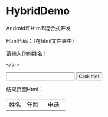 # HybridDemo
Android和Html5混合式开发

Html代码：（在html文件夹中）

<html> 
<head> 
请输入你的姓名！
	
	</br>

<input type="text" id="123">
<input type="button" value="Click me!" onclick="alerting();"/>
<Script Language="JavaScript"> 
	function alerting(){ 
	var content = "";
	content=window.document.getElementById("123").value;
		if(content.length<1){
			alert("no content!"); 
		}else{
			//alert(content); 
			window.person.setName(content);
		}
	}

</Script> 
</head> 
</html> 


结果页面Html：


<!DOCTYPE html PUBLIC "-//W3C//DTD HTML 4.01 Transitional//EN" "http://www.w3.org/TR/html4/loose.dtd">
<html>
<head>
<meta http-equiv="Content-Type" content="text/html; charset=UTF-8">
<title>Insert title here</title>
<script type="text/javascript">
	function show(jsondata){ 
		var jsonobjs = eval(jsondata);
		var table = document.getElementById("personTable");
		for(var y=0; y<jsonobjs.length; y++){
			var tr = table.insertRow(table.rows.length); 
			var td1 = tr.insertCell(0);
			var td2 = tr.insertCell(1);
			td2.align = "center";
			var td3 = tr.insertCell(2);
			td3.align = "center";
			td1.innerHTML = jsonobjs[y].name; 
			td2.innerHTML = jsonobjs[y].age;
			td3.innerHTML = jsonobjs[y].phone; 			
			
		}
	}
</script>
</head>
<body onload="javascript:person.getResult()">
<table border="0" width="100%" id="personTable" cellspacing="0">
<tr>
	<td width="30%">姓名</td>
	<td width="30%" align="center">年龄</td>
	<td align="center">电话</td>
</tr>
</table>
</body>
</html>


